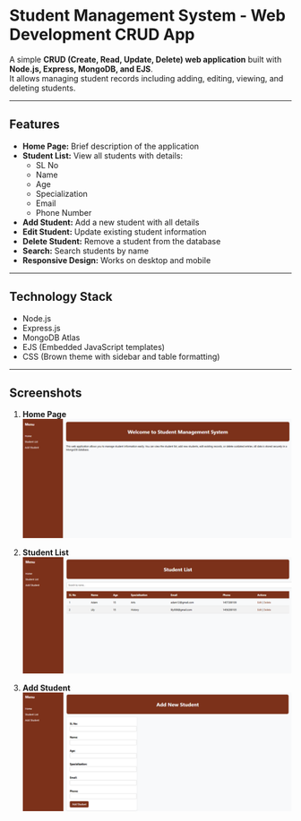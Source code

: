 # Student Management System - Web Development CRUD App

A simple **CRUD (Create, Read, Update, Delete) web application** built with **Node.js, Express, MongoDB, and EJS**.  
It allows managing student records including adding, editing, viewing, and deleting students.

---

## Features

- **Home Page:** Brief description of the application  
- **Student List:** View all students with details:
  - SL No
  - Name
  - Age
  - Specialization
  - Email
  - Phone Number
- **Add Student:** Add a new student with all details  
- **Edit Student:** Update existing student information  
- **Delete Student:** Remove a student from the database  
- **Search:** Search students by name  
- **Responsive Design:** Works on desktop and mobile  

---

## Technology Stack

- Node.js  
- Express.js  
- MongoDB Atlas  
- EJS (Embedded JavaScript templates)  
- CSS (Brown theme with sidebar and table formatting)  

---

## Screenshots

1. **Home Page**  
![Home Page](screenshots/home.png)

2. **Student List**  
![Student List](screenshots/student_list.png)

3. **Add Student**  
![Add Student](screenshots/add_student.png)

